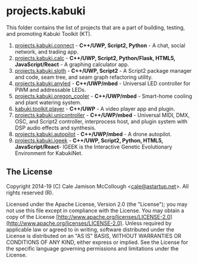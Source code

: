 # projects.kabuki

This folder contains the list of projects that are a part of building, testing, and promoting Kabuki Toolkit (KT).

1. [projects.kabuki.connect](/connect/readme.md) - **C++/UWP, Script2, Python** - A chat, social network, and trading app.
1. [projects.kabuki.calc](/calc/readme.md) - **C++/UWP, Script2, Python/Flask, HTML5, JavaScript/React** - A graphing calculator app.
1. [projects.kabuki.sloth](/sloth/readme.md) - **C++/UWP, Script2** - A Script2 package manager and code, seam tree, and seam graph refactoring utility.
1. [projects.kabuki.anyled](/anyled/readme.md) - **C++/UWP/mbed** - Universal LED controller for PWM and addressable LEDs.
1. [projects.kabuki.oregon_cooler](/oregon_cooler/readme.md) - **C++/UWP/mbed** - Smart-home cooling and plant watering system.
1. [kabuki.toolkit.player](/player/readme.md) - **C++/UWP** - A video player app and plugin.
1. [projects.kabuki.unicontroller](/anyled/readme.md) - **C++/UWP/mbed** - Universal MIDI, DMX, OSC, and Script2 controller, interprocess host, and plugin system with DSP audio effects and synthesis.
1. [projects.kabuki.autopilot](/autopilot/readme.md) - **C++/UWP/mbed** - A drone autopilot.
1. [projects.kabuki.igeek](/igeek/readme.md) - **C++/UWP, Script2, Python, HTML5, JavaScript/React**- IGEEK is the Interactive Genetic Evolutionary Environment for KabukiNet.

## The License

Copyright 2014-19 (C) Cale Jamison McCollough <<cale@astartup.net>>. All rights reserved (R).

Licensed under the Apache License, Version 2.0 (the "License"); you may not use this file except in compliance with the License. You may obtain a copy of the License [http://www.apache.org/licenses/LICENSE-2.0](http://www.apache.org/licenses/LICENSE-2.0). Unless required by applicable law or agreed to in writing, software distributed under the License is distributed on an "AS IS" BASIS, WITHOUT WARRANTIES OR CONDITIONS OF ANY KIND, either express or implied. See the License for the specific language governing permissions and limitations under the License.
